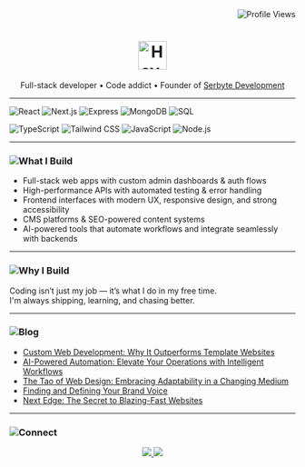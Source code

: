 <div align="right">
  <img src="https://komarev.com/ghpvc/?username=Austin1serb&color=5865F2&style=for-the-badge" alt="Profile Views" />
</div>

<h1 align="center">
  <img height="50px" src="https://img.shields.io/badge/Hey,_I’m_Austin-5865F2?style=for-the-badge&logo=github&logoColor=white" alt="Hey, I'm Austin" />
</h1>

<p align="center">
  Full-stack developer • Code addict • Founder of <a href="https://www.serbyte.net">Serbyte Development</a>
</p>

---

![React](https://img.shields.io/badge/React-404D59?style=for-the-badge&logo=react&logoColor=61DAFB)
![Next.js](https://img.shields.io/badge/Next.js-404D59?style=for-the-badge&logo=nextdotjs&logoColor=ffffff)
![Express](https://img.shields.io/badge/Express.js-404D59?style=for-the-badge&logo=express&logoColor=ffffff)
![MongoDB](https://img.shields.io/badge/MongoDB-404D59?style=for-the-badge&logo=mongodb&logoColor=4EA94B)
![SQL](https://img.shields.io/badge/PostgreSQL-404D59?style=for-the-badge&logo=postgresql&logoColor=61DAFB)

![TypeScript](https://img.shields.io/badge/TypeScript-404D59?style=for-the-badge&logo=typescript&logoColor=007ACC)
![Tailwind CSS](https://img.shields.io/badge/TailwindCSS-404D59?style=for-the-badge&logo=tailwind-css&logoColor=38B2AC)
![JavaScript](https://img.shields.io/badge/JavaScript-404D59?style=for-the-badge&logo=javascript&logoColor=F7DF1E)
![Node.js](https://img.shields.io/badge/Node.js-404D59?style=for-the-badge&logo=nodedotjs&logoColor=339933)


---

### ![What I Build](https://img.shields.io/badge/-What_I_Build-7E57C2?style=for-the-badge&logo=codefactor&logoColor=white)

- Full-stack web apps with custom admin dashboards & auth flows  
- High-performance APIs with automated testing & error handling  
- Frontend interfaces with modern UX, responsive design, and strong accessibility  
- CMS platforms & SEO-powered content systems  
- AI-powered tools that automate workflows and integrate seamlessly with backends

---

### ![Why I Build](https://img.shields.io/badge/-Why_I_Build-F06292?style=for-the-badge&logo=heart&logoColor=white)

Coding isn’t just my job — it’s what I do in my free time.  
I'm always shipping, learning, and chasing better.

---

### ![Blog](https://img.shields.io/badge/-Latest_Blog_Posts-26A69A?style=for-the-badge&logo=notion&logoColor=white)

<!-- BLOG-POST-LIST:START -->
- [Custom Web Development: Why It Outperforms Template Websites](https://www.serbyte.net/insights/custom-development)
- [AI-Powered Automation: Elevate Your Operations with Intelligent Workflows](https://www.serbyte.net/insights/ai-automation)
- [The Tao of Web Design: Embracing Adaptability in a Changing Medium](https://www.serbyte.net/insights/the-dao-of-web-design)
- [Finding and Defining Your Brand Voice](https://www.serbyte.net/insights/brand-voice)
- [Next Edge: The Secret to Blazing-Fast Websites](https://www.serbyte.net/insights/next-edge-the-secret-to-blazing-fast-apps)
<!-- BLOG-POST-LIST:END -->

---

### ![Connect](https://img.shields.io/badge/-Let’s_Connect-FF7043?style=for-the-badge&logo=linktree&logoColor=white)

<p align="center">
  <a href="mailto:info@serbyte.net">
    <img src="https://img.shields.io/badge/Email-info@serbyte.net-2B51EB?style=for-the-badge&logo=gmail&logoColor=white" />
  </a>
  
  <a href="https://www.serbyte.net">
    <img src="https://img.shields.io/badge/Website-serbyte.net-5865F2?style=for-the-badge&logo=vercel&logoColor=white" />
  </a>
</p>
